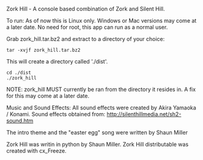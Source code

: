 Zork Hill - A console based combination of Zork and Silent Hill.

To run:  As of now this is Linux only.  Windows or Mac versions may come at a later date.
	 No need for root, this app can run as a normal user.

Grab zork_hill.tar.bz2 and extract to a directory of your choice:
```
tar -xvjf zork_hill.tar.bz2
```

This will create a directory called './dist'.
```
cd ./dist
./zork_hill
```

NOTE:  zork_hill MUST currently be ran from the directory it resides in.  A fix for this may come at a later date.


Music and Sound Effects:
All sound effects were created by Akira Yamaoka / Konami. 
Sound effects obtained from:  http://silenthillmedia.net/sh2-sound.htm

The intro theme and the "easter egg" song were written by Shaun Miller


Zork Hill was writin in python by Shaun Miller.
Zork Hill distributable was created with cx_Freeze.
